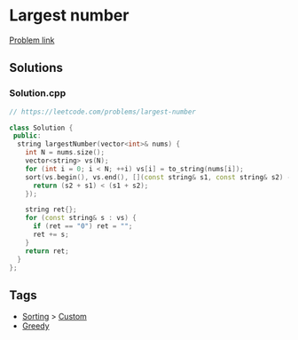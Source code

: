 # Largest number

[Problem link](https://leetcode.com/problems/largest-number)

## Solutions


### Solution.cpp
```cpp
// https://leetcode.com/problems/largest-number

class Solution {
 public:
  string largestNumber(vector<int>& nums) {
    int N = nums.size();
    vector<string> vs(N);
    for (int i = 0; i < N; ++i) vs[i] = to_string(nums[i]);
    sort(vs.begin(), vs.end(), [](const string& s1, const string& s2) -> bool {
      return (s2 + s1) < (s1 + s2);
    });

    string ret{};
    for (const string& s : vs) {
      if (ret == "0") ret = "";
      ret += s;
    }
    return ret;
  }
};
```
## Tags

* [Sorting](/Collections/sorting.md#sorting) > [Custom](/Collections/sorting.md#custom)
* [Greedy](/Collections/greedy.md#greedy)
